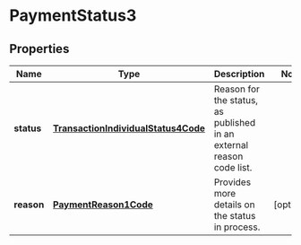 
# PaymentStatus3

## Properties
Name | Type | Description | Notes
------------ | ------------- | ------------- | -------------
**status** | [**TransactionIndividualStatus4Code**](TransactionIndividualStatus4Code.md) | Reason for the status, as published in an external reason code list. | 
**reason** | [**PaymentReason1Code**](PaymentReason1Code.md) | Provides more details on the status in process. |  [optional]



